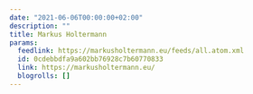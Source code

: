 ```yaml
---
date: "2021-06-06T00:00:00+02:00"
description: ""
title: Markus Holtermann
params:
  feedlink: https://markusholtermann.eu/feeds/all.atom.xml
  id: 0cdebbdfa9a602bb76928c7b60770833
  link: https://markusholtermann.eu/
  blogrolls: []
---
```


